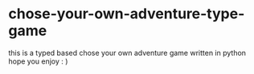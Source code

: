 # chose-your-own-adventure-type-game
this is a typed based chose your own adventure game written in python hope you enjoy : )
